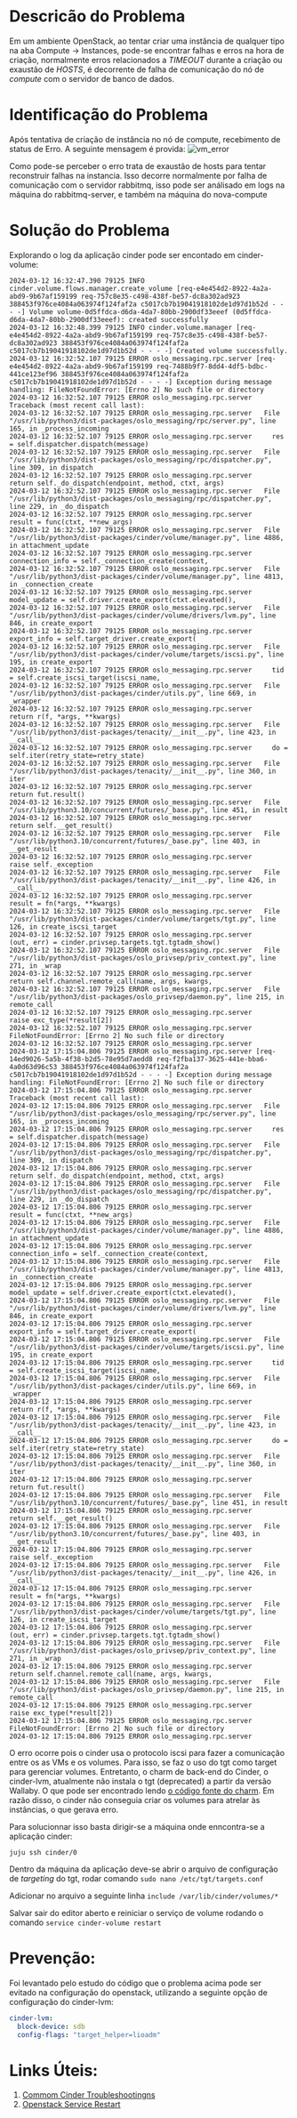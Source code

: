 # Descricão do Problema

Em um ambiente OpenStack, ao tentar criar uma instância de qualquer tipo na aba Compute -> Instances, pode-se encontrar falhas e erros na hora de criação, normalmente erros relacionados a *TIMEOUT* durante a criação ou exaustão de *HOSTS*, é decorrente de falha de comunicação do nó de *compute* com o servidor de banco de dados.

# Identificação do Problema

Após tentativa de criação de instância no nó de compute, recebimento de status de Erro. A seguinte mensagem é provida:
![vm_error](/troubleshooting/images/vm_error.jpeg)

Como pode-se perceber o erro trata de exaustão de hosts para tentar reconstruir falhas na instancia.
Isso decorre normalmente por falha de comunicação com o servidor rabbitmq, isso pode ser análisado em logs na máquina do rabbitmq-server, e também na máquina do nova-compute

# Solução do Problema

Explorando o log da aplicação cinder pode ser encontado em cinder-volume:

```log
2024-03-12 16:32:47.390 79125 INFO cinder.volume.flows.manager.create_volume [req-e4e454d2-8922-4a2a-abd9-9b67af159199 req-757c8e35-c498-438f-be57-dc8a302ad923 388453f976ce4084a063974f124faf2a c5017cb7b19041918102de1d97d1b52d - - - -] Volume volume-0d5ffdca-d6da-4da7-80bb-2900df33eeef (0d5ffdca-d6da-4da7-80bb-2900df33eeef): created successfully
2024-03-12 16:32:48.399 79125 INFO cinder.volume.manager [req-e4e454d2-8922-4a2a-abd9-9b67af159199 req-757c8e35-c498-438f-be57-dc8a302ad923 388453f976ce4084a063974f124faf2a c5017cb7b19041918102de1d97d1b52d - - - -] Created volume successfully.
2024-03-12 16:32:52.107 79125 ERROR oslo_messaging.rpc.server [req-e4e454d2-8922-4a2a-abd9-9b67af159199 req-7488b9f7-8dd4-4df5-bdbc-441ce123ef96 388453f976ce4084a063974f124faf2a c5017cb7b19041918102de1d97d1b52d - - - -] Exception during message handling: FileNotFoundError: [Errno 2] No such file or directory
2024-03-12 16:32:52.107 79125 ERROR oslo_messaging.rpc.server Traceback (most recent call last):
2024-03-12 16:32:52.107 79125 ERROR oslo_messaging.rpc.server   File "/usr/lib/python3/dist-packages/oslo_messaging/rpc/server.py", line 165, in _process_incoming
2024-03-12 16:32:52.107 79125 ERROR oslo_messaging.rpc.server     res = self.dispatcher.dispatch(message)
2024-03-12 16:32:52.107 79125 ERROR oslo_messaging.rpc.server   File "/usr/lib/python3/dist-packages/oslo_messaging/rpc/dispatcher.py", line 309, in dispatch
2024-03-12 16:32:52.107 79125 ERROR oslo_messaging.rpc.server     return self._do_dispatch(endpoint, method, ctxt, args)
2024-03-12 16:32:52.107 79125 ERROR oslo_messaging.rpc.server   File "/usr/lib/python3/dist-packages/oslo_messaging/rpc/dispatcher.py", line 229, in _do_dispatch
2024-03-12 16:32:52.107 79125 ERROR oslo_messaging.rpc.server     result = func(ctxt, **new_args)
2024-03-12 16:32:52.107 79125 ERROR oslo_messaging.rpc.server   File "/usr/lib/python3/dist-packages/cinder/volume/manager.py", line 4886, in attachment_update
2024-03-12 16:32:52.107 79125 ERROR oslo_messaging.rpc.server     connection_info = self._connection_create(context,
2024-03-12 16:32:52.107 79125 ERROR oslo_messaging.rpc.server   File "/usr/lib/python3/dist-packages/cinder/volume/manager.py", line 4813, in _connection_create
2024-03-12 16:32:52.107 79125 ERROR oslo_messaging.rpc.server     model_update = self.driver.create_export(ctxt.elevated(),
2024-03-12 16:32:52.107 79125 ERROR oslo_messaging.rpc.server   File "/usr/lib/python3/dist-packages/cinder/volume/drivers/lvm.py", line 846, in create_export
2024-03-12 16:32:52.107 79125 ERROR oslo_messaging.rpc.server     export_info = self.target_driver.create_export(
2024-03-12 16:32:52.107 79125 ERROR oslo_messaging.rpc.server   File "/usr/lib/python3/dist-packages/cinder/volume/targets/iscsi.py", line 195, in create_export
2024-03-12 16:32:52.107 79125 ERROR oslo_messaging.rpc.server     tid = self.create_iscsi_target(iscsi_name,
2024-03-12 16:32:52.107 79125 ERROR oslo_messaging.rpc.server   File "/usr/lib/python3/dist-packages/cinder/utils.py", line 669, in _wrapper
2024-03-12 16:32:52.107 79125 ERROR oslo_messaging.rpc.server     return r(f, *args, **kwargs)
2024-03-12 16:32:52.107 79125 ERROR oslo_messaging.rpc.server   File "/usr/lib/python3/dist-packages/tenacity/__init__.py", line 423, in __call__
2024-03-12 16:32:52.107 79125 ERROR oslo_messaging.rpc.server     do = self.iter(retry_state=retry_state)
2024-03-12 16:32:52.107 79125 ERROR oslo_messaging.rpc.server   File "/usr/lib/python3/dist-packages/tenacity/__init__.py", line 360, in iter
2024-03-12 16:32:52.107 79125 ERROR oslo_messaging.rpc.server     return fut.result()
2024-03-12 16:32:52.107 79125 ERROR oslo_messaging.rpc.server   File "/usr/lib/python3.10/concurrent/futures/_base.py", line 451, in result
2024-03-12 16:32:52.107 79125 ERROR oslo_messaging.rpc.server     return self.__get_result()
2024-03-12 16:32:52.107 79125 ERROR oslo_messaging.rpc.server   File "/usr/lib/python3.10/concurrent/futures/_base.py", line 403, in __get_result
2024-03-12 16:32:52.107 79125 ERROR oslo_messaging.rpc.server     raise self._exception
2024-03-12 16:32:52.107 79125 ERROR oslo_messaging.rpc.server   File "/usr/lib/python3/dist-packages/tenacity/__init__.py", line 426, in __call__
2024-03-12 16:32:52.107 79125 ERROR oslo_messaging.rpc.server     result = fn(*args, **kwargs)
2024-03-12 16:32:52.107 79125 ERROR oslo_messaging.rpc.server   File "/usr/lib/python3/dist-packages/cinder/volume/targets/tgt.py", line 126, in create_iscsi_target
2024-03-12 16:32:52.107 79125 ERROR oslo_messaging.rpc.server     (out, err) = cinder.privsep.targets.tgt.tgtadm_show()
2024-03-12 16:32:52.107 79125 ERROR oslo_messaging.rpc.server   File "/usr/lib/python3/dist-packages/oslo_privsep/priv_context.py", line 271, in _wrap
2024-03-12 16:32:52.107 79125 ERROR oslo_messaging.rpc.server     return self.channel.remote_call(name, args, kwargs,
2024-03-12 16:32:52.107 79125 ERROR oslo_messaging.rpc.server   File "/usr/lib/python3/dist-packages/oslo_privsep/daemon.py", line 215, in remote_call
2024-03-12 16:32:52.107 79125 ERROR oslo_messaging.rpc.server     raise exc_type(*result[2])
2024-03-12 16:32:52.107 79125 ERROR oslo_messaging.rpc.server FileNotFoundError: [Errno 2] No such file or directory
2024-03-12 16:32:52.107 79125 ERROR oslo_messaging.rpc.server 
2024-03-12 17:15:04.806 79125 ERROR oslo_messaging.rpc.server [req-14ed9026-5a5b-4f38-b2d5-78e95d7aedd8 req-f2fba137-3625-441e-bba6-4a0d63d96c53 388453f976ce4084a063974f124faf2a c5017cb7b19041918102de1d97d1b52d - - - -] Exception during message handling: FileNotFoundError: [Errno 2] No such file or directory
2024-03-12 17:15:04.806 79125 ERROR oslo_messaging.rpc.server Traceback (most recent call last):
2024-03-12 17:15:04.806 79125 ERROR oslo_messaging.rpc.server   File "/usr/lib/python3/dist-packages/oslo_messaging/rpc/server.py", line 165, in _process_incoming
2024-03-12 17:15:04.806 79125 ERROR oslo_messaging.rpc.server     res = self.dispatcher.dispatch(message)
2024-03-12 17:15:04.806 79125 ERROR oslo_messaging.rpc.server   File "/usr/lib/python3/dist-packages/oslo_messaging/rpc/dispatcher.py", line 309, in dispatch
2024-03-12 17:15:04.806 79125 ERROR oslo_messaging.rpc.server     return self._do_dispatch(endpoint, method, ctxt, args)
2024-03-12 17:15:04.806 79125 ERROR oslo_messaging.rpc.server   File "/usr/lib/python3/dist-packages/oslo_messaging/rpc/dispatcher.py", line 229, in _do_dispatch
2024-03-12 17:15:04.806 79125 ERROR oslo_messaging.rpc.server     result = func(ctxt, **new_args)
2024-03-12 17:15:04.806 79125 ERROR oslo_messaging.rpc.server   File "/usr/lib/python3/dist-packages/cinder/volume/manager.py", line 4886, in attachment_update
2024-03-12 17:15:04.806 79125 ERROR oslo_messaging.rpc.server     connection_info = self._connection_create(context,
2024-03-12 17:15:04.806 79125 ERROR oslo_messaging.rpc.server   File "/usr/lib/python3/dist-packages/cinder/volume/manager.py", line 4813, in _connection_create
2024-03-12 17:15:04.806 79125 ERROR oslo_messaging.rpc.server     model_update = self.driver.create_export(ctxt.elevated(),
2024-03-12 17:15:04.806 79125 ERROR oslo_messaging.rpc.server   File "/usr/lib/python3/dist-packages/cinder/volume/drivers/lvm.py", line 846, in create_export
2024-03-12 17:15:04.806 79125 ERROR oslo_messaging.rpc.server     export_info = self.target_driver.create_export(
2024-03-12 17:15:04.806 79125 ERROR oslo_messaging.rpc.server   File "/usr/lib/python3/dist-packages/cinder/volume/targets/iscsi.py", line 195, in create_export
2024-03-12 17:15:04.806 79125 ERROR oslo_messaging.rpc.server     tid = self.create_iscsi_target(iscsi_name,
2024-03-12 17:15:04.806 79125 ERROR oslo_messaging.rpc.server   File "/usr/lib/python3/dist-packages/cinder/utils.py", line 669, in _wrapper
2024-03-12 17:15:04.806 79125 ERROR oslo_messaging.rpc.server     return r(f, *args, **kwargs)
2024-03-12 17:15:04.806 79125 ERROR oslo_messaging.rpc.server   File "/usr/lib/python3/dist-packages/tenacity/__init__.py", line 423, in __call__
2024-03-12 17:15:04.806 79125 ERROR oslo_messaging.rpc.server     do = self.iter(retry_state=retry_state)
2024-03-12 17:15:04.806 79125 ERROR oslo_messaging.rpc.server   File "/usr/lib/python3/dist-packages/tenacity/__init__.py", line 360, in iter
2024-03-12 17:15:04.806 79125 ERROR oslo_messaging.rpc.server     return fut.result()
2024-03-12 17:15:04.806 79125 ERROR oslo_messaging.rpc.server   File "/usr/lib/python3.10/concurrent/futures/_base.py", line 451, in result
2024-03-12 17:15:04.806 79125 ERROR oslo_messaging.rpc.server     return self.__get_result()
2024-03-12 17:15:04.806 79125 ERROR oslo_messaging.rpc.server   File "/usr/lib/python3.10/concurrent/futures/_base.py", line 403, in __get_result
2024-03-12 17:15:04.806 79125 ERROR oslo_messaging.rpc.server     raise self._exception
2024-03-12 17:15:04.806 79125 ERROR oslo_messaging.rpc.server   File "/usr/lib/python3/dist-packages/tenacity/__init__.py", line 426, in __call__
2024-03-12 17:15:04.806 79125 ERROR oslo_messaging.rpc.server     result = fn(*args, **kwargs)
2024-03-12 17:15:04.806 79125 ERROR oslo_messaging.rpc.server   File "/usr/lib/python3/dist-packages/cinder/volume/targets/tgt.py", line 126, in create_iscsi_target
2024-03-12 17:15:04.806 79125 ERROR oslo_messaging.rpc.server     (out, err) = cinder.privsep.targets.tgt.tgtadm_show()
2024-03-12 17:15:04.806 79125 ERROR oslo_messaging.rpc.server   File "/usr/lib/python3/dist-packages/oslo_privsep/priv_context.py", line 271, in _wrap
2024-03-12 17:15:04.806 79125 ERROR oslo_messaging.rpc.server     return self.channel.remote_call(name, args, kwargs,
2024-03-12 17:15:04.806 79125 ERROR oslo_messaging.rpc.server   File "/usr/lib/python3/dist-packages/oslo_privsep/daemon.py", line 215, in remote_call
2024-03-12 17:15:04.806 79125 ERROR oslo_messaging.rpc.server     raise exc_type(*result[2])
2024-03-12 17:15:04.806 79125 ERROR oslo_messaging.rpc.server FileNotFoundError: [Errno 2] No such file or directory
2024-03-12 17:15:04.806 79125 ERROR oslo_messaging.rpc.server 
```

O erro ocorre pois o cinder usa o protocolo iscsi para fazer a comunicação entre os as VMs e os volumes. Para isso, se faz o uso do tgt como target para gerenciar volumes. Entretanto, o charm de back-end do Cinder, o cinder-lvm, atualmente não instala o tgt (deprecated) a partir da versão Wallaby. O que pode ser encontrado lendo [o código fonte do charm](https://github.com/openstack/charm-cinder-lvm/blob/master/src/lib/charm/openstack/cinder_lvm.py). Em razão disso, o cinder não conseguia criar os volumes para atrelar às instâncias, o que gerava erro. 

Para solucionnar isso basta dirigir-se a máquina onde enncontra-se a aplicação cinder:

`juju ssh cinder/0`

Dentro da máquina da aplicação deve-se abrir o arquivo de configuração de _targeting_ do tgt, rodar comando `sudo nano /etc/tgt/targets.conf`

Adicionar no arquivo a seguinte linha `include /var/lib/cinder/volumes/*`

Salvar sair do editor aberto e reiniciar o serviço de volume rodando o comando 
`service cinder-volume restart`

# Prevenção:
Foi levantado pelo estudo do código que o problema acima pode ser evitado na configuração do openstack, utilizando a seguinte opção de configuração do cinder-lvm:
```yaml
cinder-lvm:
  block-device: sdb
  config-flags: "target_helper=lioadm"
```

# Links Úteis:
1. [Commom Cinder Troubleshootingns](https://opendev.org/openstack/cinder/src/commit/40a33360ade30abb1656aa3762051a0d96c76186/doc/source/admin/ts-cinder-config.rst)
2. [Openstack Service Restart](https://docs.openstack.org/fuel-docs/mitaka/userdocs/fuel-user-guide/troubleshooting/restart-service.html)
